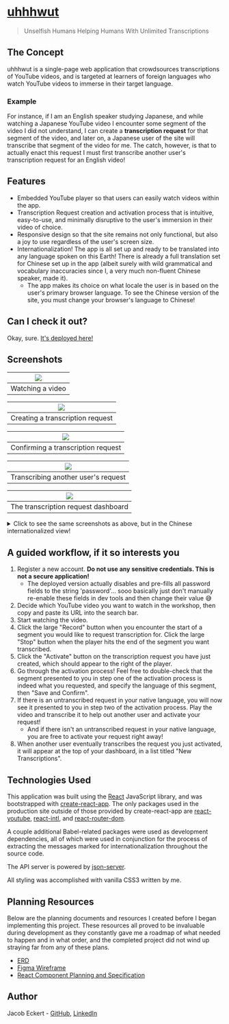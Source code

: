 # [uhhhwut](https://uhhhwut.onrender.com/ "Unselfish Humans Helping Humans With Unlimited Transcriptions")

> Unselfish Humans Helping Humans With Unlimited Transcriptions

## The Concept

uhhhwut is a single-page web application that crowdsources transcriptions of YouTube videos, and is targeted at learners of foreign languages who watch YouTube videos to immerse in their target language.  

### Example

For instance, if I am an English speaker studying Japanese, and while watching a Japanese YouTube video I encounter some segment of the video I did not understand, I can create a **transcription request** for that segment of the video, and later on, a Japanese user of the site will transcribe that segment of the video for me. The catch, however, is that to actually enact this request I must first transcribe another user's transcription request for an English video!

## Features

* Embedded YouTube player so that users can easily watch videos within the app.
* Transcription Request creation and activation process that is intuitive, easy-to-use, and minimally disruptive to the user's immersion in their video of choice.
* Responsive design so that the site remains not only functional, but also a joy to use regardless of the user's screen size.
* Internationalization! The app is all set up and ready to be translated into any language spoken on this Earth! There is already a full translation set for Chinese set up in the app (albeit surely with wild grammatical and vocabulary inaccuracies since I, a very much non-fluent Chinese speaker, made it).
    * The app makes its choice on what locale the user is in based on the user's primary browser language. To see the Chinese version of the site, you must change your browser's language to Chinese!


## Can I check it out?

Okay, sure. [It's deployed here!](https://uhhhwut.onrender.com/)

## Screenshots

| <img src="./readme_resources/watchingVideo.png"> |
| :---: |
| Watching a video |

| <img src="./readme_resources/recordingTranscriptionRequest.png"> |
| :---: |
| Creating a transcription request |

| <img src="./readme_resources/confirmingTranscriptionRequest.png"> |
| :---: |
| Confirming a transcription request |

| <img src="./readme_resources/transcribing.png"> |
| :---: |
| Transcribing another user's request |

| <img src="./readme_resources/dashboard.png"> |
| :---: |
| The transcription request dashboard |

<details><summary>Click to see the same screenshots as above, but in the Chinese internationalized view!</summary>

| <img src="./readme_resources/watchingVideo-ZH.png"> |
| :---: |
| Watching a video 

| <img src="./readme_resources/recordingTranscriptionRequest-ZH.png"> |
| :---: |
| Creating a transcription request |

| <img src="./readme_resources/confirmingTranscriptionRequest-ZH.png"> |
| :---: |
| Confirming a transcription request |

| <img src="./readme_resources/transcribing-ZH.png"> |
| :---: |
| Transcribing another user's request |

| <img src="./readme_resources/dashboard-ZH.png"> |
| :---: |
| The transcription request dashboard |
</details>

## A guided workflow, if it so interests you

1. Register a new account. **Do not use any sensitive credentials. This is not a secure application!** 
    * The deployed version actually disables and pre-fills all password fields to the string 'password'... sooo basically just don't manually re-enable these fields in dev tools and then change their value 😅
1. Decide which YouTube video you want to watch in the workshop, then copy and paste its URL into the search bar.
1. Start watching the video.
1. Click the large "Record" button when you encounter the start of a segment you would like to request transcription for. Click the large "Stop" button when the player hits the end of the segment you want transcribed.
1. Click the "Activate" button on the transcription request you have just created, which should appear to the right of the player.
1. Go through the activation process! Feel free to double-check that the segment presented to you in step one of the activation process is indeed what you requested, and specify the language of this segment, then "Save and Confirm".
1. If there is an untranscribed request in your native language, you will now see it presented to you in step two of the activation process. Play the video and transcribe it to help out another user and activate your request!
    * And if there isn't an untranscribed request in your native language, you are free to activate your request right away!
1. When another user eventually transcribes the request you just activated, it will appear at the top of your dashboard, in a list titled "New Transcriptions".

## Technologies Used

This application was built using the [React](https://github.com/) JavaScript library, and was bootstrapped with [create-react-app](https://github.com/facebook/create-react-app). The only packages used in the production site outside of those provided by create-react-app are [react-youtube](https://www.npmjs.com/package/react-youtube), [react-intl](https://www.npmjs.com/package/react-intl), and [react-router-dom](https://www.npmjs.com/package/react-router-dom).  

A couple additional Babel-related packages were used as development dependencies, all of which were used in conjunction for the process of extracting the messages marked for internationalization throughout the source code.  

The API server is powered by [json-server](https://www.npmjs.com/package/json-server).  

All styling was accomplished with vanilla CSS3 written by me.

## Planning Resources

Below are the planning documents and resources I created before I began implementing this project. These resources all proved to be invaluable during development as they constantly gave me a roadmap of what needed to happen and in what order, and the completed project did not wind up straying far from any of these plans.

* [ERD](https://dbdiagram.io/d/5f597e0d88d052352cb69c4e)
* [Figma Wireframe](https://www.figma.com/file/D3tHMbdYUBncNy8yKm5ZWV/Front-End-Capstone?node-id=0%3A1)
* [React Component Planning and Specification](https://drive.google.com/file/d/1AhZ4Q1Usssi593gdG7K-x0rGvAuPzbhs/view?usp=sharing)

## Author

Jacob Eckert - [GitHub](https://github.com/skratz17), [LinkedIn](https://www.linkedin.com/in/jacob-w-eckert/) 
